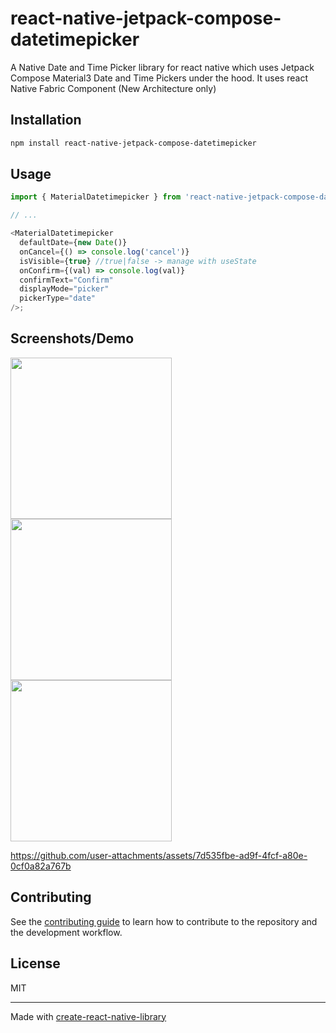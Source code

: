 # react-native-jetpack-compose-datetimepicker

A Native Date and Time Picker library for react native which uses Jetpack Compose Material3 Date and Time Pickers under the hood. It uses react Native Fabric Component (New Architecture only)

## Installation

```sh
npm install react-native-jetpack-compose-datetimepicker
```

## Usage

```js
import { MaterialDatetimepicker } from 'react-native-jetpack-compose-datetimepicker';

// ...

<MaterialDatetimepicker
  defaultDate={new Date()}
  onCancel={() => console.log('cancel')}
  isVisible={true} //true|false -> manage with useState
  onConfirm={(val) => console.log(val)}
  confirmText="Confirm"
  displayMode="picker"
  pickerType="date"
/>;
```

## Screenshots/Demo

<img src="https://github.com/user-attachments/assets/8fbd0df7-ad3c-4d6e-9f77-81b9a0271fbb" width="258">
<img src="https://github.com/user-attachments/assets/d82c0312-7665-4b10-97f4-8b4c6afe6a57" width="258">
<img src="https://github.com/user-attachments/assets/e812cb1a-53b9-414c-b5b5-f8cf59d0182e" width="258">

https://github.com/user-attachments/assets/7d535fbe-ad9f-4fcf-a80e-0cf0a82a767b

## Contributing

See the [contributing guide](CONTRIBUTING.md) to learn how to contribute to the repository and the development workflow.

## License

MIT

---

Made with [create-react-native-library](https://github.com/callstack/react-native-builder-bob)
